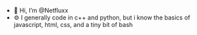 - 👋 Hi, I’m @Netfluxx
- ⚙️ I generally code in c++ and python, but i know the basics of javascript, html, css, and a tiny bit of bash

<!---
Netfluxx/Netfluxx is a ✨ special ✨ repository because its `README.md` (this file) appears on your GitHub profile.
You can click the Preview link to take a look at your changes.
--->
